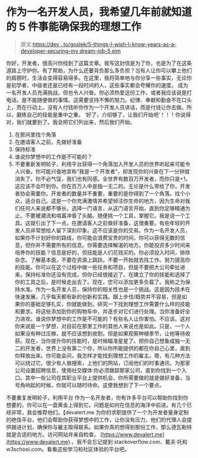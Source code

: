 # 作为一名开发人员，我希望几年前就知道的 5 件事能确保我的理想工作

> 原文:[https://dev . to/goslek/5-things-I-wish-I-know-years-as-a-developer-securing-my dream-job-5 eim](https://dev.to/goslek/5-things-i-wish-i-knew-years-ago-as-a-developer-in-securing-my-dream-job-5eim)

你好，开发者，很高兴你找到了这篇文章。我写这封信是为了你，也是为了在这条道路上守护你。有了帮助，为什么还要背负那么多负担？当有人让你可以攀上他们的肩膀时，生活会变得容易得多。在这里，我将简单地与你分享一些事实，无论你是初学者、中级者还是已经有一段时间的人，这些事实都会夸耀你的速度。
成为一名开发人员充满挑战，但也令人兴奋。你必须热爱这份工作，或者我应该说是打电话。是不能随便做的事情。这需要坚持不懈的努力。纪律、奉献和勤奋不在口头上，而在行动上。没有人付钱听你作为一个开发人员讲话，而是付钱让你去做。所以，磨练自己的技能是重中之重。
‘好了，介绍够了，让我们开始吧’！！！你说得对，我们就要到了。我会把它们列出来，然后我们开始。

1.  在房间里找个角落
2.  在邀请客人之前，先做好准备
3.  保持标准
4.  谁说你梦想中的工作是不可能的？
5.  不要重新发明轮子，利用平台获得一个角落加入开发人员的世界听起来可能令人兴奋。你可能兴奋地宣称“我是一个开发者”，却发现你的兴奋在下一分钟就消失了。你不必气馁，我们也有同感。全世界有数百万开发者，而你只是+1。这应该不会吓到你。你在百万人中是独一无二的。无论是什么带给了你，开发者协会需要你。开发者的数量并不重要，重要的是你得到了一个角落。找个小众，适合自己。这是一个你充满激情并希望倾注你生命的地方，因为生命对我们任何人来说都不够长。选择一门语言，从这门语言开始，直到你足够精通为止。不要被潮流和喧嚣冲昏了头脑。随便挑一个工具，掌握它。我是说一个工具。这就引出了下一点。在邀请客人之前做好准备，这很重要。有些年轻的开发人员非常想给人留下深刻印象。这不应该是你的交易。作为一名开发人员，如果你不计划好你的路线，你可能会浪费宝贵的时间。你可以获得无数的信息，但你并不需要所有的信息。你需要选择解渴的地方。你能投资多少时间来培养你的技能？信息是好的，但技能是人们花钱买的。你必须投入时间，排除杂念。了解基本面，不要在资源上跳跃。不要一开始就去找工作。努力提高你的技能。你可以在这个过程中做一些任务和项目，但是不要把大公司牵扯进来。保持标准你还没有完成，但你已经很接近了。在建立了你的技能和选择了你的工具之后，是时候走出去了。现在，您可以添加更多负载了。我称之为保持水准。作为一名开发人员，保持你的相关性也是一个挑战。这是因为技术在快速发展，几乎每天都有新的创新和实践。跟上步伐/趋势并不容易，但是如果你的基础足够扎实，你就能做到。研究一下找到理想工作需要什么样的技能和要求。将这些添加到你的购物车中，并逐步对它们进行处理。当你准备好全力进攻。谁说你梦想中的工作是不可能的？有些名人让你害怕。不应该。这对你来说是一个梦想，对目前在那里工作的其他人来说也是如此。只是，一个人如果没有种过庄稼，就不应该想到收割。但是如果观察种植季节，让他等待收获。现在，当你提升你的技能时，是时候瞄准星星了。把你自己想象成独一无二的开发者，世界上没有第二个你，所以你所能提供的都在你自己心里，直到你释放出来。你可能会问，我怎样才能找到理想工作的雇主。嗯，有几种方法可以绕过它。很少有人做搜索，上他们的网站，订阅他们的时事通讯，为那家公司设置招聘信息，使用社交媒体:你必须跟踪那家公司，直到你找到一个入口。其中一些公司在其职业平台上提供机会。你所需要做的就是做好准备，当号角响起的时候，你就可以随时待命。这使我想到了下一个要点。

不要重复发明轮子，利用平台
作为一名开发者，你有许多平台可以帮助你找到你想要的。你可以在一盘黄金上得到它。问题是如何在信息的海洋中前进。有几个已经非常，我会推荐他们。【devalert.me 为你的求职提供了一个为开发者量身定制的绝佳平台，他们会帮助你获得梦想中的工作，让你没有压力，他们的代理人会提供跟进计划，确保你与雇主取得联系。如果你真的想得到那份工作，那么德瓦勒特就是合适的地方。访问网站并亲自检查。 [https://www.devalert.me](https://www.devalert.me) 。我不会忘记提到 stackoverflow.com、戴夫·托和 w3school.com。看看这些学习和社区体验的平台吧。